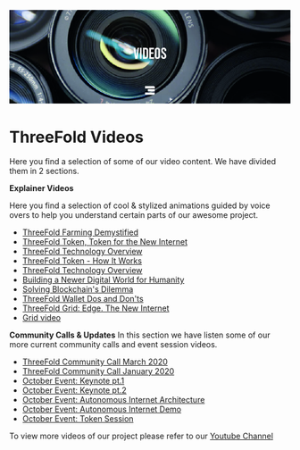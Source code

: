 ![](./img/videos_header.jpg)
# ThreeFold Videos
Here you find a selection of some of our video content.
We have divided them in 2 sections.

**Explainer Videos**

Here you find a selection of cool & stylized animations guided by voice overs to help you understand certain parts of our awesome project.

* [ThreeFold Farming Demystified](farming.md)
* [ThreeFold Token, Token for the New Internet](tft_intro.md)
* [ThreeFold Technology Overview](tech.md)
* [ThreeFold Token - How It Works](tft_howitworks.md)
* [ThreeFold Technology Overview](tf_tech.md)
* [Building a Newer Digital World for Humanity](humanity.md)
* [Solving Blockchain's Dilemma](dilemma.md)
* [ThreeFold Wallet Dos and Don'ts](wallet.md)
* [ThreeFold Grid: Edge. The New Internet](edge.md)    
* [Grid video](grid_video.md)

**Community Calls & Updates**
In this section we have listen some of our more current community calls and event session videos.

* [ThreeFold Community Call March 2020](march_2020.md)
* [ThreeFold Community Call January 2020](jan_2020.md)
* [October Event: Keynote pt.1](keynote_oct2019_1.md)
* [October Event: Keynote pt.2](keynote_oct2019_2.md)
* [October Event: Autonomous Internet Architecture](autonomousarchitecture_oct2019.md)
* [October Event: Autonomous Internet Demo](autonomousdemo_oct2019.md)
* [October Event: Token Session](tokensession_oct2019.md)

To view more videos of our project please refer to our <a href="https://www.youtube.com/channel/UCKMNPuhs-8tHYfGd92krC8w" target="_blank">Youtube Channel</a>
